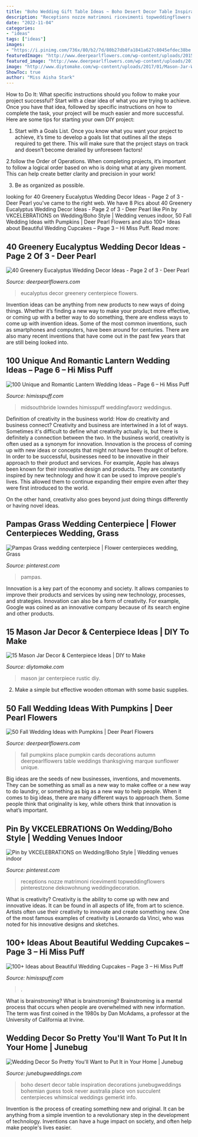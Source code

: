 ```yaml
---
title: "Boho Wedding Gift Table Ideas ~ Boho Desert Decor Table Inspiration Decorations Junebugweddings Bohemian Guess Took Never Australia Place Von Succulent Centerpieces Whimsical Weddings Gemerkt Info"
description: "Receptions nozze matrimoni ricevimenti topweddingflowers pinterestzone dekowohnung weddingdecoration"
date: "2022-11-04"
categories:
- "ideas"
tags: ["ideas"]
images:
- "https://i.pinimg.com/736x/80/b2/7d/80b27db8fa1841a627c8045efdec38be.jpg"
featuredImage: "http://www.deerpearlflowers.com/wp-content/uploads/2015/08/Pumpkin-Wedding-Place-Cards.jpg"
featured_image: "http://www.deerpearlflowers.com/wp-content/uploads/2015/08/Pumpkin-Wedding-Place-Cards.jpg"
image: "http://www.diytomake.com/wp-content/uploads/2017/01/Mason-Jar-Wedding-Centerpiece.jpg"
ShowToc: true
author: "Miss Aisha Stark"
---
```



How to Do It: What specific instructions should you follow to make your project successful?
Start with a clear idea of what you are trying to achieve. Once you have that idea, followed by specific instructions on how to complete the task, your project will be much easier and more successful. Here are some tips for starting your own DIY project:
1. Start with a Goals List. Once you know what you want your project to achieve, it’s time to develop a goals list that outlines all the steps required to get there. This will make sure that the project stays on track and doesn’t become derailed by unforeseen factors!

2.follow the Order of Operations. When completing projects, it’s important to follow a logical order based on who is doing what at any given moment. This can help create better clarity and precision in your work!

3. Be as organized as possible.

	

		
looking for 40 Greenery Eucalyptus Wedding Decor Ideas - Page 2 of 3 - Deer Pearl you've came to the right web. We have 8 Pics about 40 Greenery Eucalyptus Wedding Decor Ideas - Page 2 of 3 - Deer Pearl like Pin by VKCELEBRATIONS on Wedding/Boho Style | Wedding venues indoor, 50 Fall Wedding Ideas with Pumpkins | Deer Pearl Flowers and also 100+ Ideas about Beautiful Wedding Cupcakes – Page 3 – Hi Miss Puff. Read more:
		
    
## 40 Greenery Eucalyptus Wedding Decor Ideas - Page 2 Of 3 - Deer Pearl

<img loading=lazy src="https://www.deerpearlflowers.com/wp-content/uploads/2016/12/eucalyptus-green-wedding-centerpiece.jpg" onerror="this.onerror=null;this.src='https://tse4.mm.bing.net/th?id=OIP.on1tFLx9G8Mtmsv-zO61qwHaLH&amp;pid=15.1';" alt="40 Greenery Eucalyptus Wedding Decor Ideas - Page 2 of 3 - Deer Pearl">

_Source: deerpearlflowers.com_

>eucalyptus decor greenery centerpiece flowers. 

	

Invention ideas can be anything from new products to new ways of doing things. Whether it’s finding a new way to make your product more effective, or coming up with a better way to do something, there are endless ways to come up with invention ideas. Some of the most common inventions, such as smartphones and computers, have been around for centuries. There are also many recent inventions that have come out in the past few years that are still being looked into.

    
## 100 Unique And Romantic Lantern Wedding Ideas – Page 6 – Hi Miss Puff

<img loading=lazy src="https://www.himisspuff.com/wp-content/uploads/2016/05/night-time-wedding-photo-ideas-via-Studio-1250.jpg" onerror="this.onerror=null;this.src='https://tse1.mm.bing.net/th?id=OIP.ldcbMe54889vBKwCcouErAHaLH&amp;pid=15.1';" alt="100 Unique and Romantic Lantern Wedding Ideas – Page 6 – Hi Miss Puff">

_Source: himisspuff.com_

>midsouthbride lowndes himisspuff weddingfavorz weddingus. 

	

Definition of creativity in the business world: How do creativity and business connect?
Creativity and business are intertwined in a lot of ways. Sometimes it's difficult to define what creativity actually is, but there is definitely a connection between the two. 
In the business world, creativity is often used as a synonym for innovation. Innovation is the process of coming up with new ideas or concepts that might not have been thought of before. In order to be successful, businesses need to be innovative in their approach to their product and services. For example, Apple has always been known for their innovative design and products. They are constantly inspired by new technology and how it can be used to improve people's lives. This allowed them to continue expanding their empire even after they were first introduced to the world. 

On the other hand, creativity also goes beyond just doing things differently or having novel ideas.

    
## Pampas Grass Wedding Centerpiece | Flower Centerpieces Wedding, Grass

<img loading=lazy src="https://i.pinimg.com/736x/80/b2/7d/80b27db8fa1841a627c8045efdec38be.jpg" onerror="this.onerror=null;this.src='https://tse2.mm.bing.net/th?id=OIP.vkAD8GFxO3Tgm7EQNPKq5QHaLH&amp;pid=15.1';" alt="Pampas Grass wedding centerpiece | Flower centerpieces wedding, Grass">

_Source: pinterest.com_

>pampas. 

	

Innovation is a key part of the economy and society. It allows companies to improve their products and services by using new technology, processes, and strategies. Innovation can also be a form of creativity. For example, Google was coined as an innovative company because of its search engine and other products.

    
## 15 Mason Jar Decor &amp; Centerpiece Ideas | DIY To Make

<img loading=lazy src="http://www.diytomake.com/wp-content/uploads/2017/01/Mason-Jar-Wedding-Centerpiece.jpg" onerror="this.onerror=null;this.src='https://tse2.mm.bing.net/th?id=OIP.-zj4a0drdAz-OgUMfw6cBgHaLH&amp;pid=15.1';" alt="15 Mason Jar Decor &amp; Centerpiece Ideas | DIY to Make">

_Source: diytomake.com_

>mason jar centerpiece rustic diy. 

	

2. Make a simple but effective wooden ottoman with some basic supplies.

    
## 50 Fall Wedding Ideas With Pumpkins | Deer Pearl Flowers

<img loading=lazy src="http://www.deerpearlflowers.com/wp-content/uploads/2015/08/Pumpkin-Wedding-Place-Cards.jpg" onerror="this.onerror=null;this.src='https://tse1.mm.bing.net/th?id=OIP.QSkjQRFjEl_oSOunSuYlRgHaLH&amp;pid=15.1';" alt="50 Fall Wedding Ideas with Pumpkins | Deer Pearl Flowers">

_Source: deerpearlflowers.com_

>fall pumpkins place pumpkin cards decorations autumn deerpearlflowers table weddings thanksgiving marque sunflower unique. 

	

Big ideas are the seeds of new businesses, inventions, and movements. They can be something as small as a new way to make coffee or a new way to do laundry, or something as big as a new way to help people. When it comes to big ideas, there are many different ways to approach them. Some people think that originality is key, while others think that innovation is what’s important.

    
## Pin By VKCELEBRATIONS On Wedding/Boho Style | Wedding Venues Indoor

<img loading=lazy src="https://i.pinimg.com/736x/5b/9c/29/5b9c29be2babcd327c3d6d0d3c4e578a.jpg" onerror="this.onerror=null;this.src='https://tse4.mm.bing.net/th?id=OIP.M6RHTroOj4U5JJoTb4-TQQHaKU&amp;pid=15.1';" alt="Pin by VKCELEBRATIONS on Wedding/Boho Style | Wedding venues indoor">

_Source: pinterest.com_

>receptions nozze matrimoni ricevimenti topweddingflowers pinterestzone dekowohnung weddingdecoration. 

	

What is creativity?
Creativity is the ability to come up with new and innovative ideas. It can be found in all aspects of life, from art to science. Artists often use their creativity to innovate and create something new. One of the most famous examples of creativity is Leonardo da Vinci, who was noted for his innovative designs and sketches.

    
## 100+ Ideas About Beautiful Wedding Cupcakes – Page 3 – Hi Miss Puff

<img loading=lazy src="https://www.himisspuff.com/wp-content/uploads/2016/06/Mini-Wedding-Cake-Wedding-Cupcake-33.jpg" onerror="this.onerror=null;this.src='https://tse4.mm.bing.net/th?id=OIP.N5hz4T-mtjEXJcGHIGee3wAAAA&amp;pid=15.1';" alt="100+ Ideas about Beautiful Wedding Cupcakes – Page 3 – Hi Miss Puff">

_Source: himisspuff.com_

>. 

	

What is brainstroming?
What is brainstroming? Brainstroming is a mental process that occurs when people are overwhelmed with new information. The term was first coined in the 1980s by Dan McAdams, a professor at the University of California at Irvine.

    
## Wedding Decor So Pretty You&#039;ll Want To Put It In Your Home | Junebug

<img loading=lazy src="https://junebugweddings.com/wedding-blog/wp-content/uploads/2018/02/youd-never-guess-boho-desert-wedding-inspiration-took-place-australia-20-700x1049-700x1049.jpg" onerror="this.onerror=null;this.src='https://tse3.mm.bing.net/th?id=OIP.A5XLeqGUoRUrCyMrvFhRXwHaLG&amp;pid=15.1';" alt="Wedding Decor So Pretty You&#039;ll Want to Put It in Your Home | Junebug">

_Source: junebugweddings.com_

>boho desert decor table inspiration decorations junebugweddings bohemian guess took never australia place von succulent centerpieces whimsical weddings gemerkt info. 

	

Invention is the process of creating something new and original. It can be anything from a simple invention to a revolutionary step in the development of technology. Inventions can have a huge impact on society, and often help make people's lives easier.

